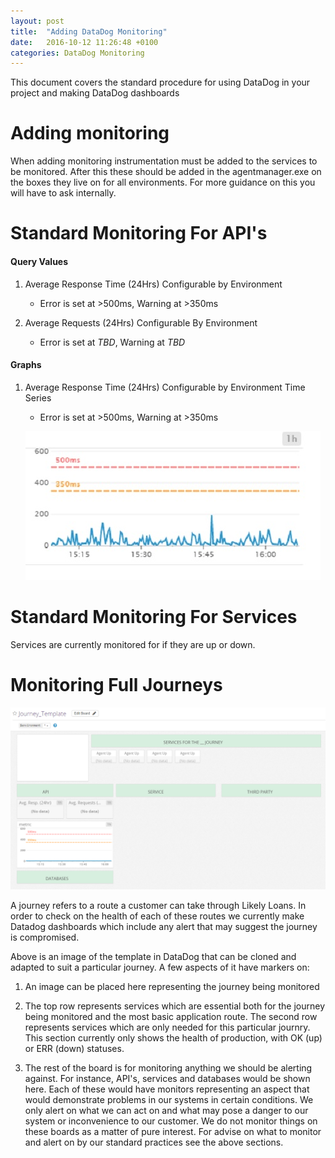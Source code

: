```yaml
---
layout: post
title:  "Adding DataDog Monitoring"
date:   2016-10-12 11:26:48 +0100
categories: DataDog Monitoring
---
```

This document covers the standard procedure for using DataDog in your project and making
DataDog dashboards

# Adding monitoring

When adding monitoring instrumentation must be added to the services to be monitored. After this these should be added in the agentmanager.exe on the boxes they live on for all environments. For more guidance on this you will have to ask internally.

# Standard Monitoring For API's

#### Query Values

1. Average Response Time (24Hrs) Configurable by Environment
    * Error is set at >500ms, Warning at >350ms
 
    
2. Average Requests (24Hrs) Configurable By Environment
    * Error is set at *TBD*, Warning at *TBD*

#### Graphs

1. Average Response Time (24Hrs) Configurable by Environment Time Series
    * Error is set at >500ms, Warning at >350ms

    ![alt text](/images/timeseries_dd.jpg "Timeseries")    

# Standard Monitoring For Services

Services are currently monitored for if they are up or down.

# Monitoring Full Journeys

![alt text](/images/journey_temp_dd.PNG "DataDog Journey Board")

A journey refers to a route a customer can take through Likely Loans. In order to check on the health of each of these routes we currently make Datadog dashboards which include any alert that may suggest the journey is compromised.

Above is an image of the template in DataDog that can be cloned and adapted to suit a particular journey. A few aspects of it have markers on:

1) An image can be placed here representing the journey being monitored

2) The top row represents services which are essential both for the journey being monitored and the most basic application route. The second row represents services which are only needed for this particular journry. This section currently only shows the health of production, with OK (up) or ERR (down) statuses.

3) The rest of the board is for monitoring anything we should be alerting against. For instance, API's, services and databases would be shown here. Each of these would have monitors representing an aspect that would demonstrate problems in our systems in certain conditions. We only alert on what we can act on and what may pose a danger to our system or inconvenience to our customer. We do not monitor things on these boards as a matter of pure interest. For advise on what to monitor and alert on by our standard practices see the above sections.